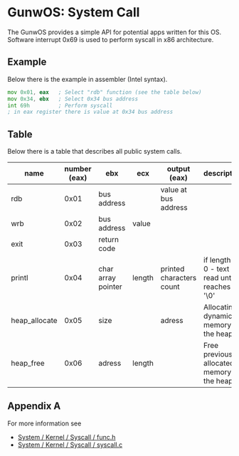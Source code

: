 # GunwOS: System Call

The GunwOS provides a simple API for potential apps written for this OS.
Software interrupt 0x69 is used to perform syscall in x86 architecture.

## Example

Below there is the example in assembler (Intel syntax).

```asm
mov 0x01, eax   ; Select "rdb" function (see the table below)
mov 0x34, ebx   ; Select 0x34 bus address
int 69h         ; Perform syscall
; in eax register there is value at 0x34 bus address
```

## Table

Below there is a table that describes all public system calls.

name | number (eax) | ebx | ecx | output (eax) | description
---- | ------------ | --- | --- | ------------ | -----------
rdb | 0x01 | bus address | | value at bus address |
wrb | 0x02 | bus address | value | |
exit | 0x03 | return code | | |
printl | 0x04 | char array pointer | length | printed characters count | if length == 0 - text is read until reaches '\0'
heap_allocate | 0x05 | size | | adress | Allocating dynamic memory on the heap
heap_free | 0x06 | adress | length | | Free previously allocated memory on the heap

## Appendix A

For more information see
 - [System / Kernel / Syscall / func.h](src/system/src/kernel/syscall/func.h)
 - [System / Kernel / Syscall / syscall.c](src/system/src/kernel/syscall/syscall.c)
